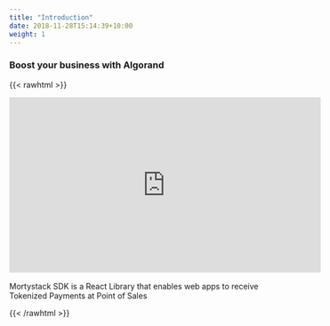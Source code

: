 ```yaml
---
title: "Introduction"
date: 2018-11-28T15:14:39+10:00
weight: 1
---
```


### Boost your business with Algorand

{{< rawhtml >}}

<div>
<iframe width="560" height="315" src="https://www.youtube.com/embed/sq3tRW7CJEQ?si=CSQhR3bnaKTd4nQ6&amp;controls=0" title="YouTube video player" frameborder="0" allow="accelerometer; autoplay; clipboard-write; encrypted-media; gyroscope; picture-in-picture; web-share" allowfullscreen></iframe>
<p style="max-width: 550px; padding-top: 2px">Mortystack SDK is a React Library that enables web apps to receive Tokenized Payments at Point of Sales
</div>
{{< /rawhtml >}}
